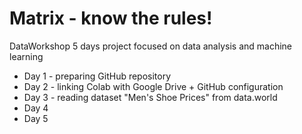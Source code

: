 # Matrix - know the rules!
DataWorkshop 5 days project focused on data analysis and machine learning

* Day 1 - preparing GitHub repository
* Day 2 - linking Colab with Google Drive + GitHub configuration
* Day 3 - reading dataset "Men's Shoe Prices" from data.world
* Day 4 
* Day 5
